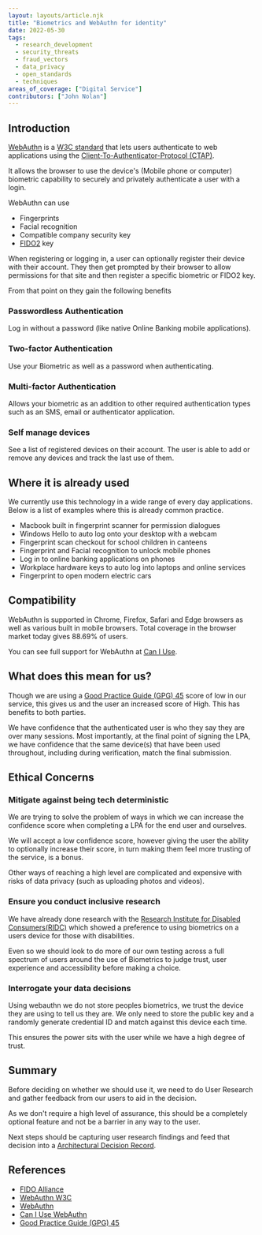 ```yaml
---
layout: layouts/article.njk
title: "Biometrics and WebAuthn for identity"
date: 2022-05-30
tags: 
  - research_development
  - security_threats
  - fraud_vectors
  - data_privacy
  - open_standards
  - techniques
areas_of_coverage: ["Digital Service"]
contributors: ["John Nolan"]
---
```


## Introduction

[WebAuthn](https://www.w3.org/TR/webauthn/) is a [W3C standard](https://www.w3.org/) that lets users authenticate to web applications using the [Client-To-Authenticator-Protocol (CTAP)](https://fidoalliance.org/specs/fido-v2.0-ps-20190130/fido-client-to-authenticator-protocol-v2.0-ps-20190130.html).

It allows the browser to use the device's (Mobile phone or computer) biometric capability to securely and privately authenticate a user with a login.

WebAuthn can use

* Fingerprints
* Facial recognition
* Compatible company security key
* [FIDO2](https://fidoalliance.org/fido2/) key

When registering or logging in, a user can optionally register their device with their account. They then get prompted by their browser to allow permissions for that site and then register a specific biometric or FIDO2 key.

From that point on they gain the following benefits

### Passwordless Authentication

Log in without a password (like native Online Banking mobile applications).

### Two-factor Authentication

Use your Biometric as well as a password when authenticating.

### Multi-factor Authentication

Allows your biometric as an addition to other required authentication types such as an SMS, email or authenticator application.

### Self manage devices

See a list of registered devices on their account. The user is able to add or remove any devices and track the last use of them.

## Where it is already used

We currently use this technology in a wide range of every day applications. Below is a list of examples where this is already common practice.

* Macbook built in fingerprint scanner for permission dialogues
* Windows Hello to auto log onto your desktop with a webcam
* Fingerprint scan checkout for school children in canteens
* Fingerprint and Facial recognition to unlock mobile phones
* Log in to online banking applications on phones
* Workplace hardware keys to auto log into laptops and online services
* Fingerprint to open modern electric cars

## Compatibility

WebAuthn is supported in Chrome, Firefox, Safari and Edge browsers as well as various built in mobile browsers. Total coverage in the browser market today gives 88.69% of users.

You can see full support for WebAuthn at [Can I Use](https://caniuse.com/?search=webauthn).

## What does this mean for us?

Though we are using a [Good Practice Guide (GPG) 45](https://www.gov.uk/government/publications/identity-proofing-and-verification-of-an-individual) score of low in our service, this gives us and the user an increased score of High. This has benefits to both parties.

We have confidence that the authenticated user is who they say they are over many sessions. Most importantly, at the final point of signing the LPA, we have confidence that the same device(s) that have been used throughout, including during verification, match the final submission.

## Ethical Concerns

### Mitigate against being tech deterministic

We are trying to solve the problem of ways in which we can increase the confidence score when completing a LPA for the end user and ourselves.

We will accept a low confidence score, however giving the user the ability to optionally increase their score, in turn making them feel more trusting of the service, is a bonus.

Other ways of reaching a high level are complicated and expensive with risks of data privacy (such as uploading photos and videos).

### Ensure you conduct inclusive research

We have already done research with the [Research Institute for Disabled Consumers(RIDC)](https://www.ridc.org.uk/) which showed a preference to using biometrics on a users device for those with disabilities.

Even so we should look to do more of our own testing across a full spectrum of users around the use of Biometrics to judge trust, user experience and accessibility before making a choice.

### Interrogate your data decisions

Using webauthn we do not store peoples biometrics, we trust the device they are using to tell us they are. We only need to store the public key and a randomly generate credential ID and match against this device each time.

This ensures the power sits with the user while we have a high degree of trust.

## Summary

Before deciding on whether we should use it, we need to do User Research and gather feedback from our users to aid in the decision.

As we don't require a high level of assurance, this should be a completely optional feature and not be a barrier in any way to the user.

Next steps should be capturing user research findings and feed that decision into a [Architectural Decision Record](/adr).

## References

* [FIDO Alliance](https://fidoalliance.org/fido2/)
* [WebAuthn W3C](https://www.w3.org/TR/webauthn/)
* [WebAuthn](https://webauthn.guide/)
* [Can I Use WebAuthn](https://caniuse.com/?search=webauthn)
* [Good Practice Guide (GPG) 45](https://www.gov.uk/government/publications/identity-proofing-and-verification-of-an-individual)

